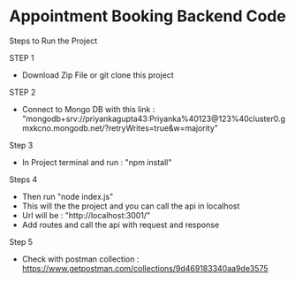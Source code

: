 # Appointment Booking Backend Code

Steps to Run the Project

STEP 1

- Download Zip File or git clone this project

STEP 2

- Connect to Mongo DB  with this link : "mongodb+srv://priyankagupta43:Priyanka%40123@123%40cluster0.gmxkcno.mongodb.net/?retryWrites=true&w=majority"

Step 3 

- In Project terminal and run : "npm install"

Steps 4

- Then run "node index.js"
- This will the the project and you can call the api in localhost 
- Url will be : "http://localhost:3001/"
- Add routes and call the api with request and response 

Step 5 

- Check with postman collection : https://www.getpostman.com/collections/9d469183340aa9de3575
